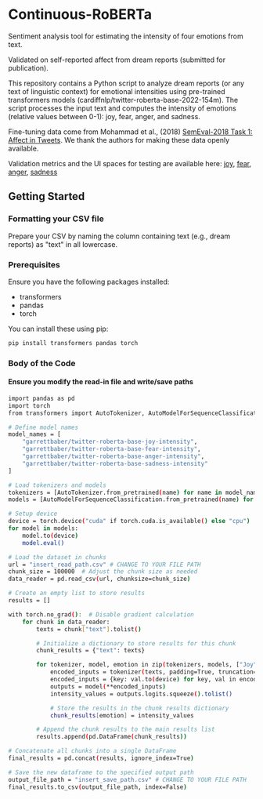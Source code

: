# Continuous-RoBERTa
Sentiment analysis tool for estimating the intensity of four emotions from text. 

Validated on self-reported affect from dream reports (submitted for publication).

This repository contains a Python script to analyze dream reports (or any text of linguistic context) for emotional intensities using pre-trained transformers models (cardiffnlp/twitter-roberta-base-2022-154m). The script processes the input text and computes the intensity of emotions (relative values between 0-1): joy, fear, anger, and sadness.

Fine-tuning data come from Mohammad et al., (2018) [SemEval-2018 Task 1: Affect in Tweets](https://aclanthology.org/S18-1001/). We thank the authors for making these data openly available.

Validation metrics and the UI spaces for testing are available here: [joy](https://huggingface.co/garrettbaber/twitter-roberta-base-joy-intensity), [fear](https://huggingface.co/garrettbaber/twitter-roberta-base-fear-intensity), [anger](https://huggingface.co/garrettbaber/twitter-roberta-base-anger-intensity), [sadness](https://huggingface.co/garrettbaber/twitter-roberta-base-sadness-intensity)

## Getting Started

### Formatting your CSV file

Prepare your CSV by naming the column containing text (e.g., dream reports) as "text" in all lowercase. 

### Prerequisites

Ensure you have the following packages installed:
- transformers
- pandas
- torch

You can install these using pip:

```bash
pip install transformers pandas torch
```

### Body of the Code

#### Ensure you modify the read-in file and write/save paths

```bash
import pandas as pd
import torch
from transformers import AutoTokenizer, AutoModelForSequenceClassification

# Define model names
model_names = [
    "garrettbaber/twitter-roberta-base-joy-intensity",
    "garrettbaber/twitter-roberta-base-fear-intensity",
    "garrettbaber/twitter-roberta-base-anger-intensity",
    "garrettbaber/twitter-roberta-base-sadness-intensity"
]

# Load tokenizers and models
tokenizers = [AutoTokenizer.from_pretrained(name) for name in model_names]
models = [AutoModelForSequenceClassification.from_pretrained(name) for name in model_names]

# Setup device
device = torch.device("cuda" if torch.cuda.is_available() else "cpu")
for model in models:
    model.to(device)
    model.eval()

# Load the dataset in chunks
url = "insert_read_path.csv" # CHANGE TO YOUR FILE PATH
chunk_size = 100000  # Adjust the chunk size as needed
data_reader = pd.read_csv(url, chunksize=chunk_size)

# Create an empty list to store results
results = []

with torch.no_grad():  # Disable gradient calculation
    for chunk in data_reader:
        texts = chunk["text"].tolist()

        # Initialize a dictionary to store results for this chunk
        chunk_results = {"text": texts}

        for tokenizer, model, emotion in zip(tokenizers, models, ["Joy", "Fear", "Anger", "Sadness"]):
            encoded_inputs = tokenizer(texts, padding=True, truncation=True, return_tensors="pt")
            encoded_inputs = {key: val.to(device) for key, val in encoded_inputs.items()}
            outputs = model(**encoded_inputs)
            intensity_values = outputs.logits.squeeze().tolist()

            # Store the results in the chunk results dictionary
            chunk_results[emotion] = intensity_values

        # Append the chunk results to the main results list
        results.append(pd.DataFrame(chunk_results))

# Concatenate all chunks into a single DataFrame
final_results = pd.concat(results, ignore_index=True)

# Save the new dataframe to the specified output path
output_file_path = "insert_save_path.csv" # CHANGE TO YOUR FILE PATH
final_results.to_csv(output_file_path, index=False)
```
